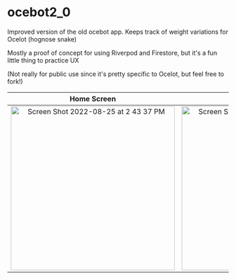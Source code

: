 # ocebot2_0

Improved version of the old ocebot app.  Keeps track of weight variations for Ocelot (hognose snake)

Mostly a proof of concept for using Riverpod and Firestore, but it's a fun little thing to practice UX

(Not really for public use since it's pretty specific to Ocelot, but feel free to fork!)

Home Screen |  Main Page | Input Modal
:----------:|:----------:|:----------:|
<img width="373" alt="Screen Shot 2022-08-25 at 2 43 37 PM" src="https://user-images.githubusercontent.com/50121548/186746540-359fbe2b-80ab-412a-be47-db277c4b711b.png"> | <img width="373" alt="Screen Shot 2022-08-25 at 2 54 57 PM" src="https://user-images.githubusercontent.com/50121548/186747023-699b5353-c92e-4ff1-8409-feb5e03d88eb.png"> | <img width="373" alt="Screen Shot 2022-08-25 at 2 56 45 PM" src="https://user-images.githubusercontent.com/50121548/186747078-b37f04cf-e0fb-4e85-a20b-6d89528f5e20.png">
